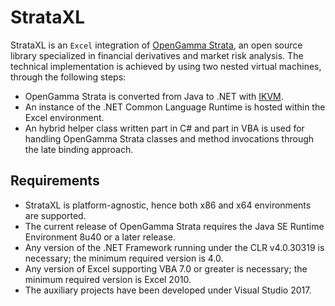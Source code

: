 # StrataXL

StrataXL is an `Excel` integration of [OpenGamma Strata](http://strata.opengamma.io/), an open source library specialized in financial derivatives and market risk analysis. The technical implementation is achieved by using two nested virtual machines, through the following steps:

* OpenGamma Strata is converted from Java to .NET with [IKVM](https://www.ikvm.net/).
* An instance of the .NET Common Language Runtime is hosted within the Excel environment.
* An hybrid helper class written part in C# and part in VBA is used for handling OpenGamma Strata classes and method invocations through the late binding approach.

## Requirements

 - StrataXL is platform-agnostic, hence both x86 and x64 environments are supported.
 - The current release of OpenGamma Strata requires the Java SE Runtime Environment 8u40 or a later release.
 - Any version of the .NET Framework running under the CLR v4.0.30319 is necessary; the minimum required version is 4.0.
 - Any version of Excel supporting VBA 7.0 or greater is necessary; the minimum required version is Excel 2010.
 - The auxiliary projects have been developed under Visual Studio 2017.

